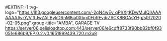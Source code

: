 #EXTINF:-1 tvg-logo="https://lh3.googleusercontent.com/-2gN4wEv_qPI/XjtKDwMuIQI/AAAAAAAAvrY/VTtJwZALBykDRnM8ia0Xbqi0FbREvdrZACK8BGAsYHg/s0/2020-02-05.png" group-title="AMBA", GARAGE TV https://server06.pelisloadtop.com:443/server06/e6cdff8733f90bb82bf0f93051e686b9/EP.0.2.v0.1651899439.720.m3u8
